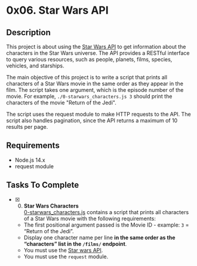 # 0x06. Star Wars API

## Description
This project is about using the [Star Wars API](https://github.com/Brainstorma/alx-interview/blob/master/0x06-starwars_api/README.md) to get information about the characters in the Star Wars universe. The API provides a RESTful interface to query various resources, such as people, planets, films, species, vehicles, and starships.

The main objective of this project is to write a script that prints all characters of a Star Wars movie in the same order as they appear in the film. The script takes one argument, which is the episode number of the movie. For example, `./0-starwars_characters.js 3` should print the characters of the movie "Return of the Jedi".

The script uses the request module to make HTTP requests to the API. The script also handles pagination, since the API returns a maximum of 10 results per page.

## Requirements
- Node.js 14.x
- request module

## Tasks To Complete

+ [x] 0. **Star Wars Characters**<br/>[0-starwars_characters.js](0-starwars_characters.js) contains a script that prints all characters of a Star Wars movie with the following requirements:
  + The first positional argument passed is the Movie ID - example: `3` = “Return of the Jedi”.
  + Display one character name per line **in the same order as the “characters” list in the `/films/` endpoint**.
  + You must use the [Star wars API](https://swapi-api.hbtn.io/).
  + You must use the `request` module.

